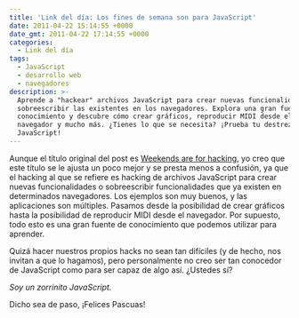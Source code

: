 ```yaml
---
title: 'Link del día: Los fines de semana son para JavaScript'
date: 2011-04-22 15:14:55 +0000
date_gmt: 2011-04-22 17:14:55 +0000
categories:
  - Link del día
tags:
  - JavaScript
  - desarrollo web
  - navegadores
description: >-
  Aprende a "hackear" archivos JavaScript para crear nuevas funcionalidades o
  sobreescribir las existentes en los navegadores. Explora una gran fuente de
  conocimiento y descubre cómo crear gráficos, reproducir MIDI desde el
  navegador y mucho más. ¿Tienes lo que se necesita? ¡Prueba tu destreza con
  JavaScript!
---
```



Aunque el título original del post es [Weekends are for hacking](http://blog.nowjs.com/weekends-are-for-hacking-heres-some-un-cruddy), yo creo que este título se le ajusta un poco mejor y se presta menos a confusión, ya que el hacking al que se refiere es hacking de archivos JavaScript para crear nuevas funcionalidades o sobreescribir funcionalidades que ya existen en determinados navegadores. Los ejemplos son muy buenos, y las aplicaciones son múltiples. Pasamos desde la posibilidad de crear gráficos hasta la posibilidad de reproducir MIDI desde el navegador. Por supuesto, todo esto es una gran fuente de conocimiento que podemos utilizar para aprender.

Quizá hacer nuestros propios hacks no sean tan difíciles (y de hecho, nos invitan a que lo hagamos), pero personalmente no creo ser tan conocedor de JavaScript como para ser capaz de algo así.  ¿Ustedes sí?

_Soy un zorrinito JavaScript._

Dicho sea de paso, ¡Felices Pascuas!
